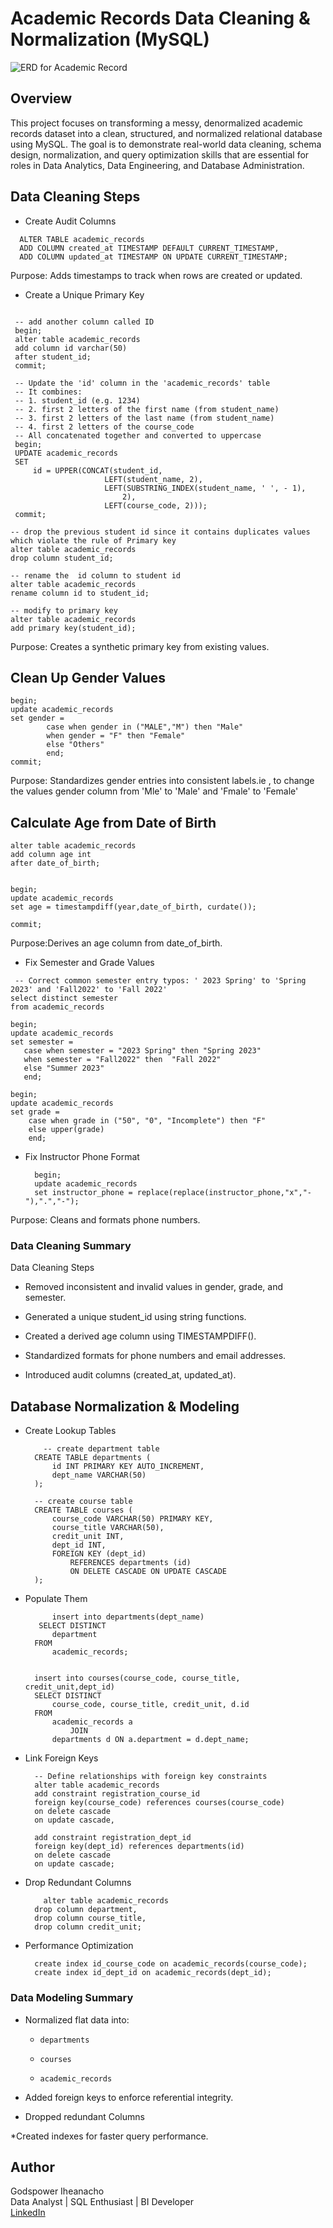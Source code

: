  # Academic Records Data Cleaning & Normalization (MySQL)

![ERD for Academic Record](https://github.com/user-attachments/assets/65ee4bad-dd2f-4bc1-9e72-0ce030d456e1)



 
 ## Overview
This project focuses on transforming a messy, denormalized academic records dataset into a clean, structured, and normalized relational database using MySQL. The goal is to demonstrate real-world data cleaning, schema design, normalization, and query optimization skills that are essential for roles in Data Analytics, Data Engineering, and Database Administration.

##  Data Cleaning Steps

*  Create Audit Columns
  
```
  ALTER TABLE academic_records
  ADD COLUMN created_at TIMESTAMP DEFAULT CURRENT_TIMESTAMP,
  ADD COLUMN updated_at TIMESTAMP ON UPDATE CURRENT_TIMESTAMP;
```
Purpose: Adds timestamps to track when rows are created or updated.

* Create a Unique Primary Key
```

 -- add another column called ID
 begin;
 alter table academic_records
 add column id varchar(50)
 after student_id;
 commit; 
 
 -- Update the 'id' column in the 'academic_records' table
 -- It combines:
 -- 1. student_id (e.g. 1234)
 -- 2. first 2 letters of the first name (from student_name)
 -- 3. first 2 letters of the last name (from student_name)
 -- 4. first 2 letters of the course_code
 -- All concatenated together and converted to uppercase
 begin;
 UPDATE academic_records 
 SET 
     id = UPPER(CONCAT(student_id,
                     LEFT(student_name, 2),
                     LEFT(SUBSTRING_INDEX(student_name, ' ', - 1),
                         2),
                     LEFT(course_code, 2)));
 commit;
```
```
-- drop the previous student id since it contains duplicates values which violate the rule of Primary key
alter table academic_records
drop column student_id;

-- rename the  id column to student id
alter table academic_records
rename column id to student_id;

-- modify to primary key
alter table academic_records
add primary key(student_id);
```
Purpose: Creates a synthetic primary key from existing values.

 ## Clean Up Gender Values
``` 
begin;
update academic_records
set gender = 
		case when gender in ("MALE","M") then "Male"
        when gender = "F" then "Female"
        else "Others"
        end;
commit;
```
Purpose: Standardizes gender entries into consistent labels.ie , to change the values gender column from 'Mle' to 'Male' and 'Fmale' to 'Female'

## Calculate Age from Date of Birth
```
alter table academic_records
add column age int
after date_of_birth;


begin;
update academic_records
set age = timestampdiff(year,date_of_birth, curdate());

commit;
```
Purpose:Derives an age column from date_of_birth.

* Fix Semester and Grade Values
 ```
  -- Correct common semester entry typos: ' 2023 Spring' to 'Spring 2023' and 'Fall2022' to 'Fall 2022'
select distinct semester
from academic_records

begin;
update academic_records
set semester =
	case when semester = "2023 Spring" then "Spring 2023"
    when semester = "Fall2022" then  "Fall 2022"
    else "Summer 2023"
    end;
```
```
begin;
update academic_records
set grade =
	case when grade in ("50", "0", "Incomplete") then "F"
    else upper(grade)
    end;
```
* Fix Instructor Phone Format
  ```
  	begin;
	update academic_records
	set instructor_phone = replace(replace(instructor_phone,"x","-"),".","-");
  ```

Purpose: Cleans and formats phone numbers.

### Data Cleaning Summary
Data Cleaning Steps
* Removed inconsistent and invalid values in gender, grade, and semester.

* Generated a unique student_id using string functions.

* Created a derived age column using TIMESTAMPDIFF().

* Standardized formats for phone numbers and email addresses.

* Introduced audit columns (created_at, updated_at).

## Database Normalization & Modeling
* Create Lookup Tables
  ```
	  -- create department table
	CREATE TABLE departments (
	    id INT PRIMARY KEY AUTO_INCREMENT,
	    dept_name VARCHAR(50)
	);
	
	-- create course table
	CREATE TABLE courses (
	    course_code VARCHAR(50) PRIMARY KEY,
	    course_title VARCHAR(50),
	    credit_unit INT,
	    dept_id INT,
	    FOREIGN KEY (dept_id)
	        REFERENCES departments (id)
	        ON DELETE CASCADE ON UPDATE CASCADE
	);
  ```
* Populate Them
  ```
	  	insert into departments(dept_name)
	 SELECT DISTINCT
	    department
	FROM
	    academic_records;
	    
	    
	insert into courses(course_code, course_title, credit_unit,dept_id)
	SELECT DISTINCT
	    course_code, course_title, credit_unit, d.id
	FROM
	    academic_records a
	        JOIN
	    departments d ON a.department = d.dept_name;
    ```
* Link Foreign Keys
  ```
	-- Define relationships with foreign key constraints
	alter table academic_records
	add constraint registration_course_id
	foreign key(course_code) references courses(course_code)
	on delete cascade
	on update cascade,
	
	add constraint registration_dept_id
	foreign key(dept_id) references departments(id)
	on delete cascade 
	on update cascade;
   ```
* Drop Redundant Columns
  ```
	  alter table academic_records
	drop column department,
	drop column course_title,
	drop column credit_unit;
	```
* Performance Optimization
  ```
	create index id_course_code on academic_records(course_code);
	create index id_dept_id on academic_records(dept_id);
	```
### Data Modeling Summary

* Normalized flat data into:

	* `departments`
	
	* `courses`
	
	* `academic_records`

* Added foreign keys to enforce referential integrity.
* Dropped redundant Columns

*Created indexes for faster query performance.

## Author
Godspower Iheanacho <br>
Data Analyst | SQL Enthusiast | BI Developer <br>
[LinkedIn](https://www.linkedin.com/in/godspower-iheanacho-a71829217/)



	

